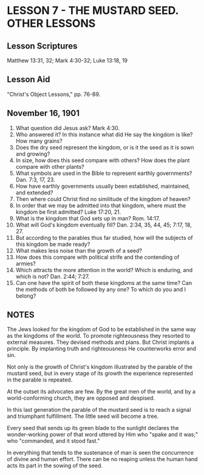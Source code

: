 # LESSON 7 - THE MUSTARD SEED. OTHER LESSONS

## Lesson Scriptures
Matthew 13:31, 32; Mark 4:30-32; Luke 13:18, 19

## Lesson Aid
"Christ's Object Lessons," pp. 76-89.

## November 16, 1901

1. What question did Jesus ask? Mark 4:30.
2. Who answered it? In this instance what did He say the kingdom is like? How many grains?
3. Does the dry seed represent the kingdom, or is it the seed as it is sown and growing?
4. In size, how does this seed compare with others? How does the plant compare with other plants?
5. What symbols are used in the Bible to represent earthly governments? Dan. 7:3, 17, 23.
6. How have earthly governments usually been established, maintained, and extended?
7. Then where could Christ find no similitude of the kingdom of heaven?
8. In order that we may be admitted into that kingdom, where must the kingdom be first admitted? Luke 17:20, 21.
9. What is the kingdom that God sets up in man? Rom. 14:17.
10. What will God's kingdom eventually fill? Dan. 2:34, 35, 44, 45; 7:17, 18, 27.
11. But according to the parables thus far studied, how will the subjects of this kingdom be made ready?
12. What makes less noise than the growth of a seed?
13. How does this compare with political strife and the contending of armies?
14. Which attracts the more attention in the world? Which is enduring, and which is not? Dan. 2:44; 7:27.
15. Can one have the spirit of both these kingdoms at the same time? Can the methods of both be followed by any one? To which do you and I belong?

## NOTES

The Jews looked for the kingdom of God to be established in the same way as the kingdoms of the world. To promote righteousness they resorted to external measures. They devised methods and plans. But Christ implants a principle. By implanting truth and righteousness He counterworks error and sin.

Not only is the growth of Christ's kingdom illustrated by the parable of the mustard seed, but in every stage of its growth the experience represented in the parable is repeated.

At the outset its advocates are few. By the great men of the world, and by a world-conforming church, they are opposed and despised.

In this last generation the parable of the mustard seed is to reach a signal and triumphant fulfillment. The little seed will become a tree.

Every seed that sends up its green blade to the sunlight declares the wonder-working power of that word uttered by Him who "spake and it was;" who "commanded, and it stood fast."

In everything that tends to the sustenance of man is seen the concurrence of divine and human effort. There can be no reaping unless the human hand acts its part in the sowing of the seed.